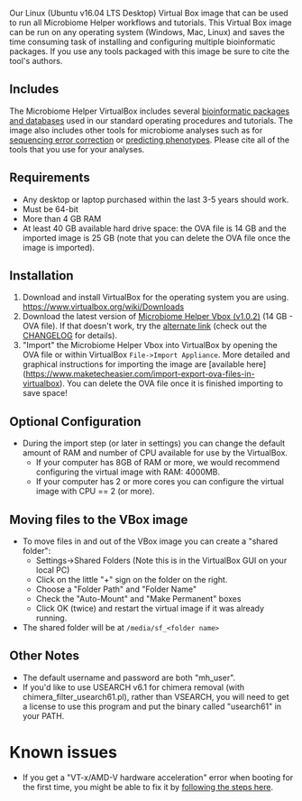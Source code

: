 Our Linux (Ubuntu v16.04 LTS Desktop) Virtual Box image that can be used to run all Microbiome Helper workflows and tutorials. This Virtual Box image can be run on any operating system (Windows, Mac, Linux) and saves the time consuming task of installing and configuring multiple bioinformatic packages. If you use any tools packaged with this image be sure to cite the tool's authors. 

## Includes

The Microbiome Helper VirtualBox includes several [bioinformatic packages and databases](https://github.com/mlangill/microbiome_helper/wiki/requirements) used in our standard operating procedures and tutorials. The image also includes other tools for microbiome analyses such as for [sequencing error correction](https://github.com/mlangill/microbiome_helper/wiki/Sequence-Error-correction) or [predicting phenotypes](https://github.com/mlangill/microbiome_helper/wiki/Predict-phenotypes). Please cite all of the tools that you use for your analyses. 
  
## Requirements
* Any desktop or laptop purchased within the last 3-5 years should work.
* Must be 64-bit
* More than 4 GB RAM
* At least 40 GB available hard drive space: the OVA file is 14 GB and the imported image is 25 GB (note that you can delete the OVA file once the image is imported).

## Installation
1. Download and install VirtualBox for the operating system you are using. https://www.virtualbox.org/wiki/Downloads
2. Download the latest version of [Microbiome Helper Vbox (v1.0.2)](http://kronos.pharmacology.dal.ca/public_files/Microbiome_Helper_Vbox/MicrobiomeHelper_v1.0.2.ova) (14 GB - OVA file). If that doesn't work, try the [alternate link](https://www.dropbox.com/s/jy07wl932vdcsr8/MicrobiomeHelper_v1.0.2.ova?dl=1) (check out the [CHANGELOG](http://kronos.pharmacology.dal.ca/public_files/Microbiome_Helper_Vbox/CHANGELOG) for details).
3. "Import" the Microbiome Helper Vbox into VirtualBox by opening the OVA file or within VirtualBox `File->Import Appliance`. More detailed and graphical instructions for importing the image are [available here] (https://www.maketecheasier.com/import-export-ova-files-in-virtualbox). You can delete the OVA file once it is finished importing to save space!

## Optional Configuration
* During the import step (or later in settings) you can change the default amount of RAM and number of CPU available for use by the VirtualBox.
    * If your computer has 8GB of RAM or more, we would recommend configuring the virtual image with RAM: 4000MB. 
    * If your computer has 2 or more cores you can configure the virtual image with CPU == 2 (or more).

## Moving files to the VBox image
* To move files in and out of the VBox image you can create a "shared folder":
    * Settings->Shared Folders (Note this is in the VirtualBox GUI on your local PC) 
    * Click on the little "+" sign on the folder on the right.
    * Choose a "Folder Path" and "Folder Name"
    * Check the "Auto-Mount" and "Make Permanent" boxes
    * Click OK (twice) and restart the virtual image if it was already running. 
* The shared folder will be at `/media/sf_<folder name>`

## Other Notes
* The default username and password are both "mh_user".
* If you'd like to use USEARCH v6.1 for chimera removal (with chimera_filter_usearch61.pl), rather than VSEARCH, you will need to get a license to use this program and put the binary called "usearch61" in your PATH. 

# Known issues
* If you get a "VT-x/AMD-V hardware acceleration" error when booting for the first time, you might be able to fix it by [following the steps here](http://www.itworld.com/article/2981515/virtualization/virtualbox-diagnose-and-fix-vt-xamd-v-hardware-acceleration-errors.html).